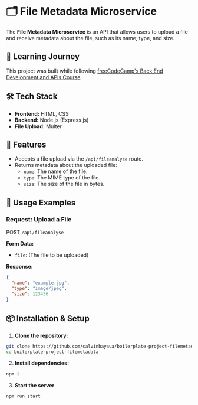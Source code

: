 # 🗂️ File Metadata Microservice

The **File Metadata Microservice** is an API that allows users to upload a file and receive metadata about the file, such as its name, type, and size.

## 📖 Learning Journey
This project was built while following [freeCodeCamp's Back End Development and APIs Course](https://www.freecodecamp.org/learn/back-end-development-and-apis).

## 🛠️ Tech Stack
- **Frontend:** HTML, CSS
- **Backend:** Node.js (Express.js)
- **File Upload:** Multer

## 🎯 Features
- Accepts a file upload via the `/api/fileanalyse` route.
- Returns metadata about the uploaded file:
  - `name`: The name of the file.
  - `type`: The MIME type of the file.
  - `size`: The size of the file in bytes.

## 🚀 Usage Examples

### Request: Upload a File
POST `/api/fileanalyse` 

**Form Data:**
- `file`: (The file to be uploaded)

**Response:**
```json
{
  "name": "example.jpg",
  "type": "image/jpeg",
  "size": 123456
}
```

## 📦 Installation & Setup
1. **Clone the repository:**
  ```sh
  git clone https://github.com/calvinbayaua/boilerplate-project-filemetadata.git
  cd boilerplate-project-filemetadata
  ```
2. **Install dependencies:**
  ```sh
  npm i
  ```
3. **Start the server**
  ```sh
  npm run start
  ```
